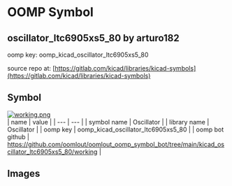 # OOMP Symbol  
## oscillator_ltc6905xs5_80  by arturo182  
  
oomp key: oomp_kicad_oscillator_ltc6905xs5_80  
  
source repo at: [https://gitlab.com/kicad/libraries/kicad-symbols](https://gitlab.com/kicad/libraries/kicad-symbols)  
## Symbol  
  
[![working.png](working_600.png)](working.png)  
| name | value | 
| --- | --- | 
| symbol name | Oscillator | 
| library name | Oscillator | 
| oomp key | oomp_kicad_oscillator_ltc6905xs5_80 | 
| oomp bot github | https://github.com/oomlout/oomlout_oomp_symbol_bot/tree/main/kicad_oscillator_ltc6905xs5_80/working | 
## Images  
